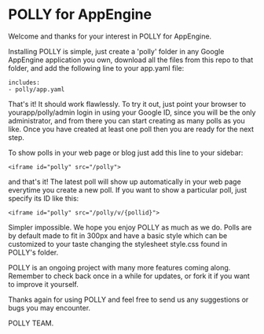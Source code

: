 POLLY for AppEngine
===================

Welcome and thanks for your interest in POLLY for AppEngine.

Installing POLLY is simple, just create a 'polly' folder in any Google AppEngine application you own, download all the files from this repo to that folder, and add the following line to your app.yaml file:

    includes:
    - polly/app.yaml

That's it! It should work flawlessly. To try it out, just point your browser to yourapp/polly/admin login in using your Google ID, since you will be the only administrator, and from there you can start creating as many polls as you like. Once you have created at least one poll then you are ready for the next step.

To show polls in your web page or blog just add this line to your sidebar:

    <iframe id="polly" src="/polly">

and that's it! The latest poll will show up automatically in your web page everytime you create a new poll. If you want to show a particular poll, just specify its ID like this:

    <iframe id="polly" src="/polly/v/{pollid}">

Simpler impossible. We hope you enjoy POLLY as much as we do. Polls are by default made to fit in 300px and have a basic style which can be customized to your taste changing the stylesheet style.css found in POLLY's folder.

POLLY is an ongoing project with many more features coming along. Remember to check back once in a while for updates, or fork it if you want to improve it yourself.

Thanks again for using POLLY and feel free to send us any suggestions or bugs you may encounter.


POLLY TEAM.
